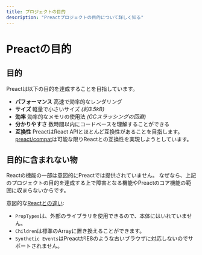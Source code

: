 ```yaml
---
title: プロジェクトの目的
description: "Preactプロジェクトの目的について詳しく知る"
---
```


# Preactの目的

## 目的

Preactは以下の目的を達成することを目指しています。

- **パフォーマンス** 高速で効率的なレンダリング
- **サイズ** 軽量で小さいサイズ _(約3.5kB)_
- **効率** 効率的なメモリの使用法 _(GCスラッシングの回避)_
- **分かりやすさ** 数時間以内にコードベースを理解することができる
- **互換性** PreactはReact APIとほとんど互換性があることを目指します。 [preact/compat]は可能な限りReactとの互換性を実現しようとしています。

## 目的に含まれない物

Reactの機能の一部は意図的にPreactでは提供されていません。
なぜなら、上記のプロジェクトの目的を達成する上で障害となる機能やPreactのコア機能の範囲に収まらないからです。

意図的な[Reactとの違い](/guide/v10/differences-to-react):
- `PropTypes`は、外部のライブラリを使用できるので、本体にはいれていません。
- `Children`は標準のArrayに置き換えることができます。
- `Synthetic Events`はPreactがIE8のような古いブラウザに対応しないのでサポートされません。

[preact/compat]: /guide/v10/switching-to-preact
